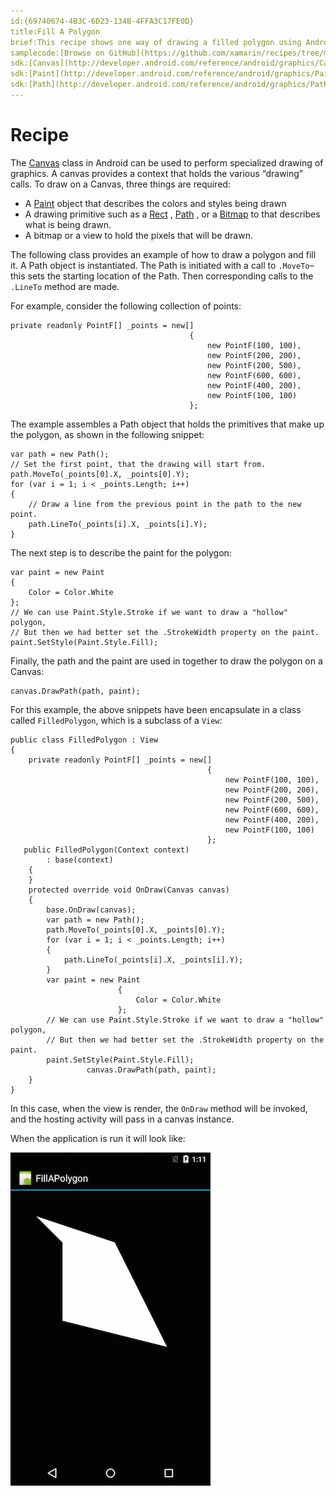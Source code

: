 ```yaml
---
id:{69740674-4B3C-6D23-134B-4FFA3C17FE0D}  
title:Fill A Polygon  
brief:This recipe shows one way of drawing a filled polygon using Android.Graphics.Path and Android.Graphics.Canvas.  
samplecode:[Browse on GitHub](https://github.com/xamarin/recipes/tree/master/android/other_ux/drawing/fill_a_polygon)  
sdk:[Canvas](http://developer.android.com/reference/android/graphics/Canvas.html)  
sdk:[Paint](http://developer.android.com/reference/android/graphics/Paint.html)  
sdk:[Path](http://developer.android.com/reference/android/graphics/Path.html)  
---
```


<a name="Recipe" class="injected"></a>


# Recipe

The [Canvas](http://developer.android.com/reference/android/graphics/Canvas.html) class in Android can be used to perform specialized drawing
of graphics. A canvas provides a context that holds the various “drawing”
calls. To draw on a Canvas, three things are required:

-  A  [Paint](http://developer.android.com/reference/android/graphics/Paint.html) object that describes the colors and styles being drawn
-  A drawing primitive such as a  [Rect](http://developer.android.com/reference/android/graphics/Rect.html) ,  [Path](http://developer.android.com/reference/android/graphics/Path.html) , or a  [Bitmap](http://developer.android.com/reference/android/graphics/Bitmap.html) to that describes what is being drawn.
-  A bitmap or a view to hold the pixels that will be drawn.


The following class provides an example of how to draw a polygon and fill it.
A Path object is instantiated. The Path is initiated with a call to `.MoveTo`–
this sets the starting location of the Path. Then corresponding calls to the
`.LineTo` method are made.

For example, consider the following collection of points:

```
private readonly PointF[] _points = new[]
                                        {
                                            new PointF(100, 100),
                                            new PointF(200, 200),
                                            new PointF(200, 500),
                                            new PointF(600, 600),
                                            new PointF(400, 200),
                                            new PointF(100, 100)
                                        };
```

The example assembles a Path object that holds the primitives that make up
the polygon, as shown in the following snippet:

```
var path = new Path();
// Set the first point, that the drawing will start from.
path.MoveTo(_points[0].X, _points[0].Y);
for (var i = 1; i < _points.Length; i++)
{
    // Draw a line from the previous point in the path to the new point.
    path.LineTo(_points[i].X, _points[i].Y);
}
```

The next step is to describe the paint for the polygon:

```
var paint = new Paint
{
    Color = Color.White
};
// We can use Paint.Style.Stroke if we want to draw a "hollow" polygon,
// But then we had better set the .StrokeWidth property on the paint.
paint.SetStyle(Paint.Style.Fill);
```

Finally, the path and the paint are used in together to draw the polygon on a
Canvas:

```
canvas.DrawPath(path, paint);
```

For this example, the above snippets have been encapsulate in a class called
`FilledPolygon`, which is a subclass of a `View`:

```
public class FilledPolygon : View
{
    private readonly PointF[] _points = new[]
                                            {
                                                new PointF(100, 100),
                                                new PointF(200, 200),
                                                new PointF(200, 500),
                                                new PointF(600, 600),
                                                new PointF(400, 200),
                                                new PointF(100, 100)
                                            };
   public FilledPolygon(Context context)
        : base(context)
    {
    }
    protected override void OnDraw(Canvas canvas)
    {
        base.OnDraw(canvas);
        var path = new Path();
        path.MoveTo(_points[0].X, _points[0].Y);
        for (var i = 1; i < _points.Length; i++)
        {
            path.LineTo(_points[i].X, _points[i].Y);
        }
        var paint = new Paint
                        {
                            Color = Color.White
                        };
        // We can use Paint.Style.Stroke if we want to draw a "hollow" polygon,
        // But then we had better set the .StrokeWidth property on the paint.
        paint.SetStyle(Paint.Style.Fill);
                 canvas.DrawPath(path, paint);
    }
}
```

In this case, when the view is render, the `OnDraw` method will be invoked, and
the hosting activity will pass in a canvas instance.

When the application is run it will look like:

 [ ![](Images/image1.png)](Images/image1.png)